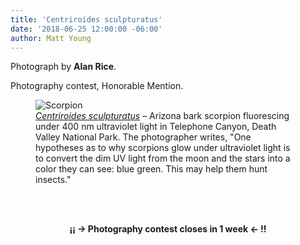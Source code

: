 ```yaml
---
title: 'Centriroides sculpturatus'
date: '2018-06-25 12:00:00 -06:00'
author: Matt Young
---
```

Photograph by **Alan Rice**.

Photography contest, Honorable Mention.
<figure>
<img src="/PT/uploads/2018/Rice.Centriroides_sculpturatus.jpg" alt="Scorpion"/>
<figcaption>
<a href="http://en.wikipedia.org/wiki/Arizona_bark_scorpion"><i>Centriroides sculpturatus</i></a> &ndash; Arizona bark scorpion fluorescing under 400 nm ultraviolet light in Telephone Canyon, Death Valley National Park. The photographer writes, "One hypotheses as to <a hef="
http://blogs.discovermagazine.com/notrocketscience/2011/12/23/why-do-scorpions-glow-in-the-dark-and-could-their-whole-bodies-be-one-big-eye/#.U6PJ0JRdW70">why scorpions glow under ultraviolet light</a> is to convert the dim UV light from the moon and the stars into a color they can see: blue green. This may help them hunt insects."
</figcaption>
</figure><br/><br/>
<p style="text-align:center"><b>&iexcl;&iexcl; &rarr; Photography contest closes in 1 week &larr; !!</b></p>
